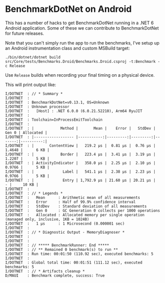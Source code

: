# BenchmarkDotNet on Android

This has a number of hacks to get BenchmarkDotNet running in a .NET 6
Android application. Some of these we can contribute to
BenchmarkDotNet for future releases.

Note that you can't simply run the app to run the benchmarks, I've
setup up an Android instrumentation class and custom MSBuild target:

    ./bin/dotnet/dotnet build src/Core/tests/Benchmarks.Droid/Benchmarks.Droid.csproj -t:Benchmark -c Release

Use `Release` builds when recording your final timing on a physical device.

This will print output like:

    I/DOTNET  : // * Summary *
    I/DOTNET  :
    I/DOTNET  : BenchmarkDotNet=v0.13.1, OS=Unknown
    I/DOTNET  : Unknown processor
    I/DOTNET  :   [Host] : .NET 6.0.0 (6.0.21.52210), Arm64 RyuJIT
    I/DOTNET  :
    I/DOTNET  : Toolchain=InProcessEmitToolchain
    I/DOTNET  :
    I/DOTNET  : |            Method |       Mean |    Error |   StdDev |  Gen 0 | Allocated |
    I/DOTNET  : |------------------ |-----------:|---------:|---------:|-------:|----------:|
    I/DOTNET  : |       ContentView |   219.2 µs |  0.81 µs |  0.76 µs | 1.4648 |      6 KB |
    I/DOTNET  : |            Border |   223.4 µs |  3.41 µs |  3.19 µs | 1.2207 |      5 KB |
    I/DOTNET  : | ActivityIndicator |   358.0 µs |  2.25 µs |  2.10 µs | 0.9766 |      5 KB |
    I/DOTNET  : |             Label |   541.1 µs |  2.38 µs |  2.23 µs | 0.9766 |      5 KB |
    I/DOTNET  : |             Entry | 1,792.9 µs | 21.60 µs | 20.21 µs |      - |     10 KB |
    I/DOTNET  :
    I/DOTNET  : // * Legends *
    I/DOTNET  :   Mean      : Arithmetic mean of all measurements
    I/DOTNET  :   Error     : Half of 99.9% confidence interval
    I/DOTNET  :   StdDev    : Standard deviation of all measurements
    I/DOTNET  :   Gen 0     : GC Generation 0 collects per 1000 operations
    I/DOTNET  :   Allocated : Allocated memory per single operation (managed only, inclusive, 1KB = 1024B)
    I/DOTNET  :   1 µs      : 1 Microsecond (0.000001 sec)
    I/DOTNET  :
    I/DOTNET  : // * Diagnostic Output - MemoryDiagnoser *
    I/DOTNET  :
    I/DOTNET  :
    I/DOTNET  : // ***** BenchmarkRunner: End *****
    I/DOTNET  : // ** Remained 0 benchmark(s) to run **
    I/DOTNET  : Run time: 00:01:50 (110.92 sec), executed benchmarks: 5
    I/DOTNET  :
    I/DOTNET  : Global total time: 00:01:51 (111.12 sec), executed benchmarks: 5
    I/DOTNET  : // * Artifacts cleanup *
    D/MAUI    : Benchmark complete, success: True
